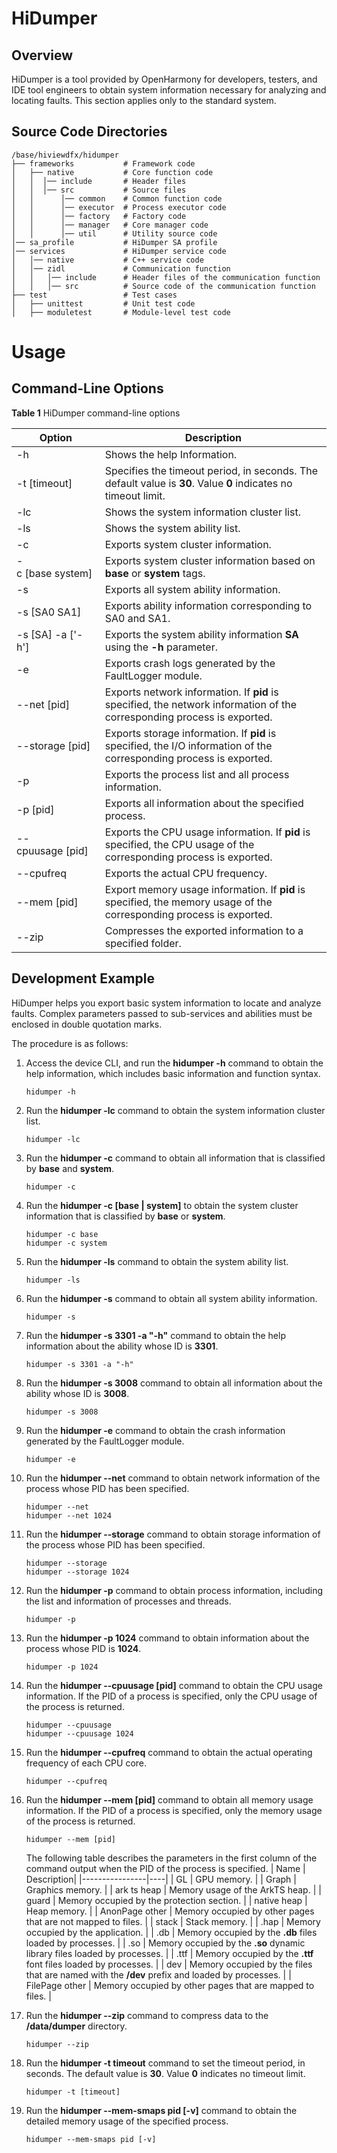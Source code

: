 # HiDumper


## Overview

HiDumper is a tool provided by OpenHarmony for developers, testers, and IDE tool engineers to obtain system information necessary for analyzing and locating faults. This section applies only to the standard system.

## Source Code Directories

  
```
/base/hiviewdfx/hidumper
├── frameworks           # Framework code
│   ├── native           # Core function code
│   │  │── include       # Header files
│   │  │── src           # Source files
│   │      │── common    # Common function code
│   │      │── executor  # Process executor code
│   │      │── factory   # Factory code
│   │      │── manager   # Core manager code
│   │      │── util      # Utility source code
│── sa_profile           # HiDumper SA profile
│── services             # HiDumper service code
│   │── native           # C++ service code
│   │── zidl             # Communication function
│   │   │── include      # Header files of the communication function
│   │   │── src          # Source code of the communication function
├── test                 # Test cases
│   ├── unittest         # Unit test code
│   ├── moduletest       # Module-level test code
```


# Usage


## Command-Line Options

  **Table 1** HiDumper command-line options

| Option| **Description**| 
| -------- | -------- |
| -h | Shows the help Information.| 
| -t&nbsp;[timeout] | Specifies the timeout period, in seconds. The default value is **30**. Value **0** indicates no timeout limit.| 
| -lc | Shows the system information cluster list.| 
| -ls | Shows the system ability list.| 
| -c | Exports system cluster information.| 
| -c&nbsp;[base&nbsp;system] | Exports system cluster information based on **base** or **system** tags.| 
| -s | Exports all system ability information.| 
| -s&nbsp;[SA0&nbsp;SA1] | Exports ability information corresponding to SA0 and SA1.| 
| -s&nbsp;[SA]&nbsp;-a&nbsp;['-h'] | Exports the system ability information **SA** using the **-h** parameter.| 
| -e | Exports crash logs generated by the FaultLogger module.| 
| --net&nbsp;[pid] | Exports network information. If **pid** is specified, the network information of the corresponding process is exported.| 
| --storage&nbsp;[pid] | Exports storage information. If **pid** is specified, the I/O information of the corresponding process is exported.| 
| -p | Exports the process list and all process information.| 
| -p&nbsp;[pid] | Exports all information about the specified process.| 
| --cpuusage&nbsp;[pid] | Exports the CPU usage information. If **pid** is specified, the CPU usage of the corresponding process is exported.| 
| --cpufreq | Exports the actual CPU frequency.| 
| --mem&nbsp;[pid] | Export memory usage information. If **pid** is specified, the memory usage of the corresponding process is exported.| 
| --zip | Compresses the exported information to a specified folder.| 


## Development Example

HiDumper helps you export basic system information to locate and analyze faults. Complex parameters passed to sub-services and abilities must be enclosed in double quotation marks.

The procedure is as follows:

1. Access the device CLI, and run the **hidumper -h** command to obtain the help information, which includes basic information and function syntax.
     
   ```
   hidumper -h
   ```

2. Run the **hidumper -lc** command to obtain the system information cluster list.
     
   ```
   hidumper -lc
   ```

3. Run the **hidumper -c** command to obtain all information that is classified by **base** and **system**.
     
   ```
   hidumper -c
   ```

4. Run the **hidumper -c [base | system]** to obtain the system cluster information that is classified by **base** or **system**.
     
   ```
   hidumper -c base
   hidumper -c system
   ```

5. Run the **hidumper -ls** command to obtain the system ability list.
     
   ```
   hidumper -ls
   ```

6. Run the **hidumper -s** command to obtain all system ability information.
     
   ```
   hidumper -s
   ```

7. Run the **hidumper -s 3301 -a "-h"** command to obtain the help information about the ability whose ID is **3301**.
     
   ```
   hidumper -s 3301 -a "-h"
   ```

8. Run the **hidumper -s 3008** command to obtain all information about the ability whose ID is **3008**.
     
   ```
   hidumper -s 3008
   ```

9. Run the **hidumper -e** command to obtain the crash information generated by the FaultLogger module.
     
   ```
   hidumper -e
   ```

10. Run the **hidumper --net** command to obtain network information of the process whose PID has been specified.
     
    ```
    hidumper --net
    hidumper --net 1024
    ```

11. Run the **hidumper --storage** command to obtain storage information of the process whose PID has been specified.
     
    ```
    hidumper --storage
    hidumper --storage 1024
    ```

12. Run the **hidumper -p** command to obtain process information, including the list and information of processes and threads.
     
    ```
    hidumper -p
    ```

13. Run the **hidumper -p 1024** command to obtain information about the process whose PID is **1024**.
     
    ```
    hidumper -p 1024
    ```

14. Run the **hidumper  --cpuusage [pid]** command to obtain the CPU usage information. If the PID of a process is specified, only the CPU usage of the process is returned.
     
    ```
    hidumper --cpuusage
    hidumper --cpuusage 1024
    ```

15. Run the **hidumper --cpufreq** command to obtain the actual operating frequency of each CPU core.
     
    ```
    hidumper --cpufreq
    ```

16. Run the **hidumper --mem [pid]** command to obtain all memory usage information. If the PID of a process is specified, only the memory usage of the process is returned.
     
    ```
    hidumper --mem [pid]
    ```
    The following table describes the parameters in the first column of the command output when the PID of the process is specified.
    | Name            | Description|
    |----------------|----|
    | GL             | GPU memory.  |
    | Graph          | Graphics memory. |
    | ark ts heap    | Memory usage of the ArkTS heap. |
    | guard          | Memory occupied by the protection section.  |
    | native heap    | Heap memory.  |
    | AnonPage other | Memory occupied by other pages that are not mapped to files. |
    | stack          | Stack memory.  |
    | .hap           | Memory occupied by the application.  |
    | .db            | Memory occupied by the **.db** files loaded by processes.  |
    | .so            | Memory occupied by the **.so** dynamic library files loaded by processes.  |
    | .ttf           | Memory occupied by the **.ttf** font files loaded by processes.  |
    | dev            | Memory occupied by the files that are named with the **/dev** prefix and loaded by processes.  |
    | FilePage other | Memory occupied by other pages that are mapped to files.  |

17. Run the **hidumper --zip** command to compress data to the **/data/dumper** directory.
     
    ```
    hidumper --zip
    ```

18. Run the **hidumper -t timeout** command to set the timeout period, in seconds. The default value is **30**. Value **0** indicates no timeout limit.
     
    ```
    hidumper -t [timeout]
    ```

19. Run the **hidumper --mem-smaps pid [-v]** command to obtain the detailed memory usage of the specified process.
     
    ```
    hidumper --mem-smaps pid [-v]
    ```
